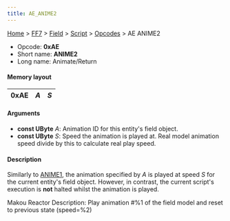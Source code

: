 ```yaml
---
title: AE_ANIME2
---
```


[Home](../../../../Main_Page.md) > [FF7](../../../../FF7.md) > [Field](../../../Field.md) > [Script](../../Script.md) > [Opcodes](../Opcodes.md) > AE ANIME2

-   Opcode: **0xAE**
-   Short name: **ANIME2**
-   Long name: Animate/Return

#### Memory layout

| 0xAE | *A* | *S* |
|------|-----|-----|

#### Arguments

-   **const UByte** *A*: Animation ID for this entity's field object.
-   **const UByte** *S*: Speed the animation is played at. Real model animation speed divide by this to calculate real play speed.

#### Description

Similarly to [ANIME1](A3_ANIME1.md), the animation specified by *A* is played at speed *S* for the current entity's field object. However, in contrast, the current script's execution is **not** halted whilst the animation is played.

Makou Reactor Description: Play animation \#%1 of the field model and reset to previous state (speed=%2)
